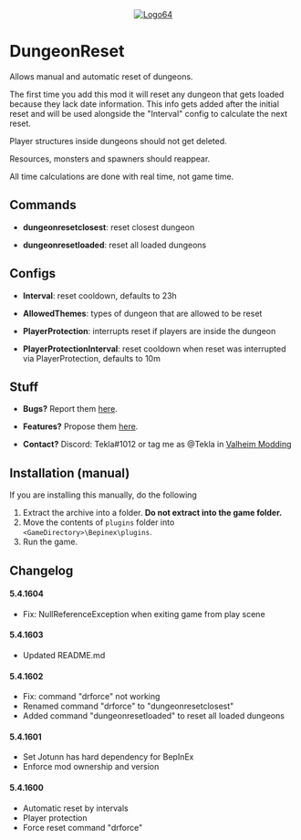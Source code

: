 ‎<p align="center">[![Logo64](https://user-images.githubusercontent.com/23636548/135311233-240e15b7-73b1-4d2e-b37c-b0b527338504.png)](https://ko-fi.com/tekla)</p>

# DungeonReset

Allows manual and automatic reset of dungeons.

The first time you add this mod it will reset any dungeon that gets loaded because they lack date information.
This info gets added after the initial reset and will be used alongside the "Interval" config to calculate the next reset.

Player structures inside dungeons should not get deleted.

Resources, monsters and spawners should reappear.

All time calculations are done with real time, not game time.

## Commands

-   **dungeonresetclosest**: reset closest dungeon

-   **dungeonresetloaded**: reset all loaded dungeons

## Configs

-   **Interval**: reset cooldown, defaults to 23h

-   **AllowedThemes**: types of dungeon that are allowed to be reset

-   **PlayerProtection**: interrupts reset if players are inside the dungeon

-   **PlayerProtectionInterval**: reset cooldown when reset was interrupted via PlayerProtection, defaults to 10m

## Stuff

-   **Bugs?** Report them [here](https://github.com/T3kla/ValMods/issues).

-   **Features?** Propose them [here](https://github.com/T3kla/ValMods/issues).

-   **Contact?** Discord: Tekla#1012 or tag me as @Tekla in [Valheim Modding](https://discord.gg/RBq2mzeu4z)

## Installation (manual)

If you are installing this manually, do the following

1. Extract the archive into a folder. **Do not extract into the game folder.**
2. Move the contents of `plugins` folder into `<GameDirectory>\Bepinex\plugins`.
3. Run the game.

## Changelog

#### 5.4.1604

-   Fix: NullReferenceException when exiting game from play scene

#### 5.4.1603

-   Updated README.md

#### 5.4.1602

-   Fix: command "drforce" not working
-   Renamed command "drforce" to "dungeonresetclosest"
-   Added command "dungeonresetloaded" to reset all loaded dungeons

#### 5.4.1601

-   Set Jotunn has hard dependency for BepInEx
-   Enforce mod ownership and version

#### 5.4.1600

-   Automatic reset by intervals
-   Player protection
-   Force reset command "drforce"
